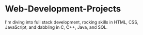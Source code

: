 # Web-Development-Projects
I'm diving into full stack development, rocking skills in HTML, CSS, JavaScript, and dabbling in C, C++, Java, and SQL.